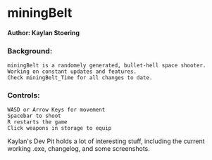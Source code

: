 # miningBelt
#### Author: Kaylan Stoering

### Background:
```
miningBelt is a randomely generated, bullet-hell space shooter.
Working on constant updates and features.
Check miningBelt_Time for all changes to date.
```

### Controls:
```
WASD or Arrow Keys for movement
Spacebar to shoot
R restarts the game
Click weapons in storage to equip
```

Kaylan's Dev Pit holds a lot of interesting stuff, including the current working .exe, changelog, and some screenshots.

